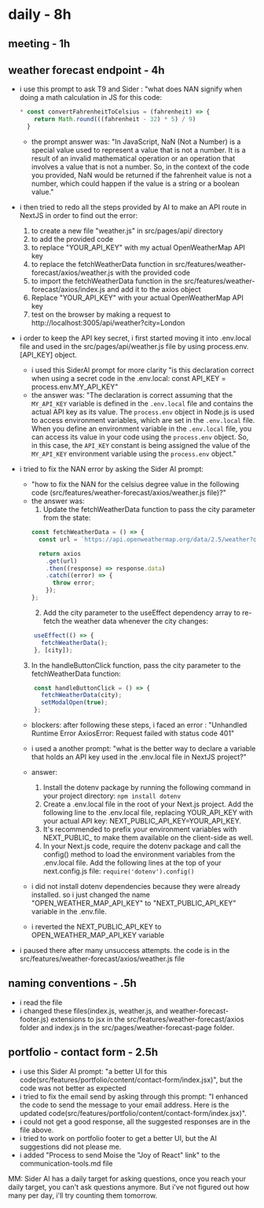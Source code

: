 # daily - 8h

## meeting - 1h

## weather forecast endpoint - 4h
* i use this prompt to ask T9 and Sider : "what does NAN signify when doing a math calculation in JS for this code:  
  ```js
  * const convertFahrenheitToCelsius = (fahrenheit) => {
      return Math.round(((fahrenheit - 32) * 5) / 9)
    }
    ```
    * the prompt answer was: "In JavaScript, NaN (Not a Number) is a special value used to represent a value that is not a number. It is a result of an invalid mathematical operation or an operation that involves a value that is not a number. So, in the context of the code you provided, NaN would be returned if the fahrenheit value is not a number, which could happen if the value is a string or a boolean value."

* i then tried to redo all the steps provided by AI to make an API route in NextJS in order to find out the error:
  1. to create a new file "weather.js" in src/pages/api/ directory
  2. to add the provided code
  3. to replace "YOUR_API_KEY" with my actual OpenWeatherMap API key
  4. to replace the fetchWeatherData function in src/features/weather-forecast/axios/weather.js  with the provided code
  5. to import the fetchWeatherData function in the src/features/weather-forecast/axios/index.js and add it to the axios object
  6. Replace "YOUR_API_KEY" with your actual OpenWeatherMap API key
  7. test on the browser by making a request to http://localhost:3005/api/weather?city=London
   
* i order to keep the API key secret, i first started moving it into .env.local file and used in the src/pages/api/weather.js file by using process.env.[API_KEY] object.
  * i used this SiderAI prompt for more clarity "is this declaration correct when using a secret code in the .env.local: const API_KEY = process.env.MY_API_KEY" 
  * the answer was: "The declaration is correct assuming that the `MY_API_KEY` variable is defined in the `.env.local` file and contains the actual API key as its value. The `process.env` object in Node.js is used to access environment variables, which are set in the `.env.local` file. When you define an environment variable in the `.env.local` file, you can access its value in your code using the `process.env` object. So, in this case, the `API_KEY` constant is being assigned the value of the `MY_API_KEY` environment variable using the `process.env` object."

* i tried to fix the NAN error by asking the Sider AI prompt:
  * "how to fix the NAN for the celsius degree value in the following code (src/features/weather-forecast/axios/weather.js file)?"
  * the answer was: 
    1. Update the fetchWeatherData function to pass the city parameter from the state:
    ```js
    const fetchWeatherData = () => {
      const url = `https://api.openweathermap.org/data/2.5/weather?q=${city}&appid=${API_KEY}`;

      return axios
        .get(url)
        .then((response) => response.data)
        .catch((error) => {
          throw error;
        });
    };
    ```
    2. Add the city parameter to the useEffect dependency array to re-fetch the weather data whenever the city changes:
   ```js
       useEffect(() => {
         fetchWeatherData();
       }, [city]);
   ```
    3. In the handleButtonClick function, pass the city parameter to the fetchWeatherData function:
   ```js
       const handleButtonClick = () => {
         fetchWeatherData(city);
         setModalOpen(true);
       };
   ```
   * blockers: after following these steps, i faced an error : "Unhandled Runtime Error
AxiosError: Request failed with status code 401"
   * i used a another prompt: "what is the better way to declare a variable that holds an API key used in the .env.local file in NextJS project?"
   * answer: 
     1. Install the dotenv package by running the following command in your project directory: `npm install dotenv` 
     2. Create a .env.local file in the root of your Next.js project. Add the following line to the .env.local file, replacing YOUR_API_KEY with your actual API key: NEXT_PUBLIC_API_KEY=YOUR_API_KEY. 
     3. It's recommended to prefix your environment variables with NEXT_PUBLIC_ to make them available on the client-side as well.
     4. In your Next.js code, require the dotenv package and call the config() method to load the environment variables from the .env.local file. Add the following lines at the top of your next.config.js file: `require('dotenv').config()`

   * i did not install dotenv dependencies because they were already installed. so i just changed the name "OPEN_WEATHER_MAP_API_KEY" to "NEXT_PUBLIC_API_KEY" variable in the .env.file.
   * i reverted the NEXT_PUBLIC_API_KEY to OPEN_WEATHER_MAP_API_KEY variable
* i paused there after many unsuccess attempts. the code is in the src/features/weather-forecast/axios/weather.js file

## naming conventions - .5h
* i read the file
* i changed these files(index.js, weather.js, and weather-forecast-footer.js) extensions to jsx in the src/features/weather-forecast/axios folder and index.js in the src/pages/weather-forecast-page folder.

## portfolio - contact form - 2.5h
* i use this Sider AI prompt: "a better UI for this code(src/features/portfolio/content/contact-form/index.jsx)", but the code was not better as expected
* i tried to fix the email send by asking through this prompt: "I enhanced the code to send the message to your email address. Here is the updated code(src/features/portfolio/content/contact-form/index.jsx)".
* i could not get a good response, all the suggested responses are in the file above. 
* i tried to work on portfolio footer to get a better UI, but the AI suggestions did not please me.
* i added "Process to send Moise the "Joy of React" link" to  the communication-tools.md file

MM: Sider AI has a daily target for asking questions, once you reach your daily target, you can't ask questions anymore. But i've not figured out how many per day, i'll try counting them tomorrow. 